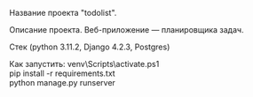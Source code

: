 Название проекта "todolist".

Описание проекта. Веб-приложение — планировщика задач.

Стек (python 3.11.2, Django 4.2.3, Postgres)

Как запустить:
venv\Scripts\activate.ps1 \
pip install -r requirements.txt \
python manage.py runserver
